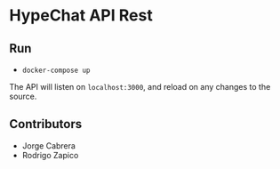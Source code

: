 # HypeChat API Rest

## Run
* `docker-compose up`

The API will listen on `localhost:3000`, and reload on any changes to the source.

## Contributors
- Jorge Cabrera
- Rodrigo Zapico

